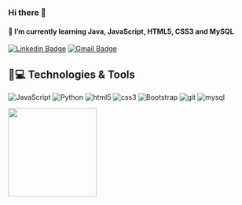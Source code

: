 ### Hi there 👋

<!--
**alysonfarias/alysonfarias** is a ✨ _special_ ✨ repository because its `README.md` (this file) appears on your GitHub profile.

Here are some ideas to get you started:

- 🔭 I’m currently working on ...
- 🌱 I’m currently learning ...
- 👯 I’m looking to collaborate on ...
- 🤔 I’m looking for help with ...
- 💬 Ask me about ...
- 📫 How to reach me: ...
- 😄 Pronouns: ...
- ⚡ Fun fact: ...
-->
#### 🌱 I’m currently learning Java, JavaScript, HTML5, CSS3 and MySQL
[![Linkedin Badge](https://img.shields.io/badge/LinkedIn-Alyson%20Farias-blue)](https://www.linkedin.com/in/alysonfarias/)        [![Gmail Badge](https://img.shields.io/badge/Gmail-ramos.alysonfarias%40gmail.com-red)](mailto:ramos.alysonfarias@gmail.com)

## 🚀💻 Technologies & Tools
![JavaScript](https://img.shields.io/badge/JavaScript-F7DF1E?style=fat-square&logo=javascript&logoColor=black)
![Python](https://img.shields.io/badge/Python-3776AB?style=fat-square&logo=python&logoColor=white)
![html5](https://img.shields.io/badge/HTML5-E34F26?style=fat-square&logo=html5&logoColor=white)
![css3](https://img.shields.io/badge/CSS3-1572B6?style=fat-square&logo=css3&logoColor=white)
![Bootstrap](https://img.shields.io/badge/Bootstrap-563D7C?style=fat-square&logo=bootstrap&logoColor=white)
![git](https://img.shields.io/badge/Git-F05032?style=fat-square&logo=git&logoColor=white)
![mysql](https://img.shields.io/badge/MySQL-00000F?style=fat-square&logo=mysql&logoColor=white)

<img height="180em" src="https://github-readme-stats-eight-theta.vercel.app/api/top-langs/?username=alysonfarias&layout=compact&langs_count=8&theme=dark"/>
